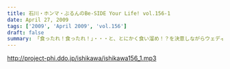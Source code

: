 ```yaml
---
title: 石川・ホンマ・ぶるんのBe-SIDE Your Life! vol.156-1
date: April 27, 2009
tags: ['2009', 'April 2009', 'vol.156']
draft: false
summary: 「食ったれ！食ったれ！」・・・と、とにかく食い溜め！？を決意しながらウェディングパーティーに参加したビーサイの懲りない面々でしたが・・・ぶるんさんは「がっつく」のはイヤみたいでした。NAMAE
---
```


http://project-phi.ddo.jp/ishikawa/ishikawa156_1.mp3
